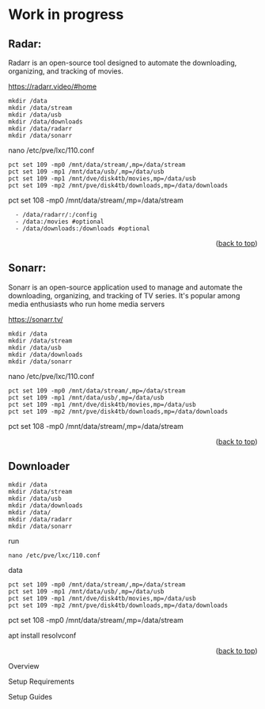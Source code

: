 # Work in progress

<a id="readme_top"></a>


## Radar:
<a id="about-the-project"></a>



Radarr is an open-source tool designed to automate the downloading, organizing, and tracking of movies.



https://radarr.video/#home




	mkdir /data
	mkdir /data/stream
	mkdir /data/usb
	mkdir /data/downloads
	mkdir /data/radarr
	mkdir /data/sonarr




nano /etc/pve/lxc/110.conf

	pct set 109 -mp0 /mnt/data/stream/,mp=/data/stream
	pct set 109 -mp1 /mnt/data/usb/,mp=/data/usb
	pct set 109 -mp1 /mnt/dve/disk4tb/movies,mp=/data/usb
	pct set 109 -mp2 /mnt/pve/disk4tb/downloads,mp=/data/downloads


pct set 108 -mp0 /mnt/data/stream/,mp=/data/stream



      - /data/radarr/:/config
      - /data:/movies #optional
      - /data/downloads:/downloads #optional


<p align="right">(<a href="#readme_top">back to top</a>)</p>

##  Sonarr:
<a id="about-the-project"></a>

Sonarr is an open-source application used to manage and automate the downloading, organizing, and tracking of TV series. It's popular among media enthusiasts who run home media servers

https://sonarr.tv/


	mkdir /data
	mkdir /data/stream
	mkdir /data/usb
	mkdir /data/downloads
	mkdir /data/sonarr




nano /etc/pve/lxc/110.conf

	pct set 109 -mp0 /mnt/data/stream/,mp=/data/stream
	pct set 109 -mp1 /mnt/data/usb/,mp=/data/usb
	pct set 109 -mp1 /mnt/dve/disk4tb/movies,mp=/data/usb
	pct set 109 -mp2 /mnt/pve/disk4tb/downloads,mp=/data/downloads


pct set 108 -mp0 /mnt/data/stream/,mp=/data/stream

<p align="right">(<a href="#readme_top">back to top</a>)</p>

## Downloader
<a id="about-the-project"></a>






	mkdir /data
	mkdir /data/stream
	mkdir /data/usb
	mkdir /data/downloads
	mkdir /data/
	mkdir /data/radarr
	mkdir /data/sonarr



run

	nano /etc/pve/lxc/110.conf

data

	pct set 109 -mp0 /mnt/data/stream/,mp=/data/stream
	pct set 109 -mp1 /mnt/data/usb/,mp=/data/usb
	pct set 109 -mp1 /mnt/dve/disk4tb/movies,mp=/data/usb
	pct set 109 -mp2 /mnt/pve/disk4tb/downloads,mp=/data/downloads


pct set 108 -mp0 /mnt/data/stream/,mp=/data/stream


apt install resolvconf

<p align="right">(<a href="#readme_top">back to top</a>)</p>





Overview



Setup Requirements



Setup Guides

